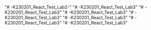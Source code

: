 "# -K230201_React_Test_Lab2-" 
"# -K230201_React_Test_Lab3" 
"# -K230201_React_Test_Lab3" 
"# -K230201_React_Test_Lab3" 
"# -K230201_React_Test_Lab3" 
"# -K230201_React_Test_Lab3" 
"# -K230201_React_Test_Lab3" 
"# -K230201_React_Test_Lab3" 
